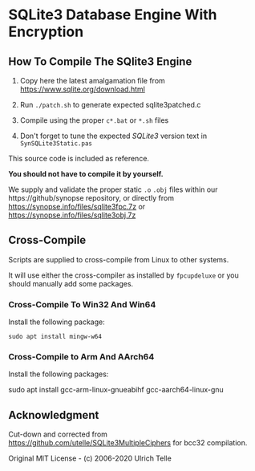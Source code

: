 # SQLite3 Database Engine With Encryption

## How To Compile The SQlite3 Engine

1. Copy here the latest amalgamation file from  https://www.sqlite.org/download.html

2. Run `./patch.sh` to generate expected sqlite3patched.c

3. Compile using the proper `c*.bat` or `*.sh` files

4. Don't forget to tune the expected *SQLite3* version text in `SynSQLite3Static.pas`

This source code is included as reference.

**You should not have to compile it by yourself.**

We supply and validate the proper static `.o` `.obj` files within our https://github/synopse repository, or directly from https://synopse.info/files/sqlite3fpc.7z or https://synopse.info/files/sqlite3obj.7z


## Cross-Compile

Scripts are supplied to cross-compile from Linux to other systems.

It will use either the cross-compiler as installed by `fpcupdeluxe` or you should manually add some packages.

### Cross-Compile To Win32 And Win64

Install the following package:

    sudo apt install mingw-w64

### Cross-Compile to Arm And AArch64

Install the following packages:

   sudo apt install gcc-arm-linux-gnueabihf gcc-aarch64-linux-gnu

## Acknowledgment

Cut-down and corrected from https://github.com/utelle/SQLite3MultipleCiphers for bcc32 compilation.

Original MIT License - (c) 2006-2020 Ulrich Telle 